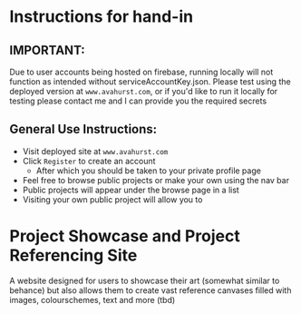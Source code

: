 # Instructions for hand-in

## IMPORTANT:

Due to user accounts being hosted on firebase, running locally will not function as intended without serviceAccountKey.json. Please test using the deployed version at `www.avahurst.com`, or if you'd like to run it locally for testing please contact me and I can provide you the required secrets

## General Use Instructions:

- Visit deployed site at `www.avahurst.com`
- Click `Register` to create an account
  - After which you should be taken to your private profile page
- Feel free to browse public projects or make your own using the nav bar
- Public projects will appear under the browse page in a list
- Visiting your own public project will allow you to

# Project Showcase and Project Referencing Site

A website designed for users to showcase their art (somewhat similar to behance) but also allows them to create vast reference canvases filled with images, colourschemes, text and more (tbd)
